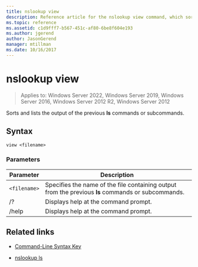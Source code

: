 ```yaml
---
title: nslookup view
description: Reference article for the nslookup view command, which sorts and lists the output of the previous **ls** commands or subcommands.
ms.topic: reference
ms.assetid: c1d9fff7-b567-451c-af80-6be8f604e193
ms.author: jgerend
author: JasonGerend
manager: mtillman
ms.date: 10/16/2017
---
```


# nslookup view

>Applies to: Windows Server 2022, Windows Server 2019, Windows Server 2016, Windows Server 2012 R2, Windows Server 2012

Sorts and lists the output of the previous **ls** commands or subcommands.

## Syntax

```
view <filename>
```

### Parameters

| Parameter | Description |
| --------- | ----------- |
| `<filename>` | Specifies the name of the file containing output from the previous **ls** commands or subcommands. |
| /? | Displays help at the command prompt. |
| /help | Displays help at the command prompt. |

## Related links

- [Command-Line Syntax Key](command-line-syntax-key.md)

- [nslookup ls](nslookup-ls.md)
